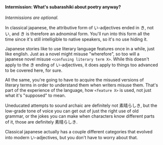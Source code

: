 #### Intermission: What's subarashiki about poetry anyway?

_Intermissions are optional._

In classical japanese, the attributive form of い-adjectives ended in き, not い, and き is therefore an adnominal form. You'll run into this form all the time since it's still intelligible to native speakers, so it's no use hiding it.

Japanese stories like to use literary language features once in a while, just like english. Just as a novel might misuse "wherefore", so too will a japanese novel misuse `<confusing literary term X>`. While this doesn't apply to the き ending of い-adjectives, it does apply to things too advanced to be covered here, for sure.

All the same, you're going to have to acquire the misused versions of literary terms in order to understand them when writers misuse them. That's part of the experience of the language, how `<feature X>` is used, not just what it's "supposed" to mean.

Uneducated attempts to sound archaic are definitely not 素晴らしき, but the low-grade tone of voice you can get out of just the right use of old grammar, or the jokes you can make when characters know different parts of it, those are definitely 素晴らしき.

Classical japanese actually has a couple different categories that evolved into modern い-adjectives, but you don't have to worry about that.

